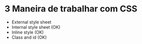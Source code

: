 # 3 Maneira de trabalhar com CSS

- External style sheet
- Internal style sheet    (OK)
- Inline style    (OK)
- Class and id      (OK)